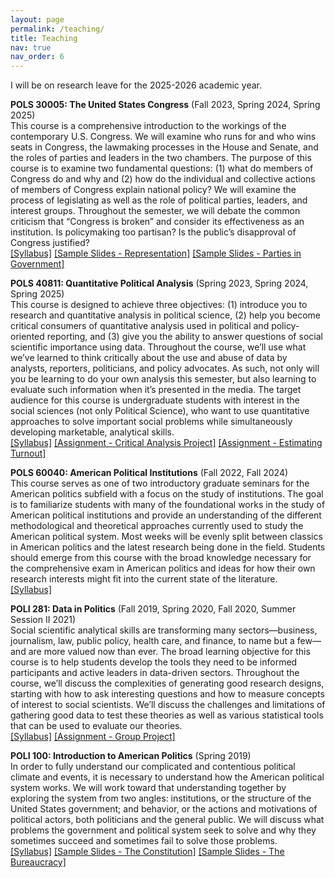 ```yaml
---
layout: page
permalink: /teaching/
title: Teaching
nav: true
nav_order: 6
---
```


I will be on research leave for the 2025-2026 academic year.

**POLS 30005: The United States Congress** (Fall 2023, Spring 2024, Spring 2025) \
This course is a comprehensive introduction to the workings of the contemporary U.S. Congress. We will examine who runs for and who wins seats in Congress, the lawmaking processes in the House and Senate, and the roles of parties and leaders in the two chambers. The purpose of this course is to examine two fundamental questions: (1) what do members of Congress do and why and (2) how do the individual and collective actions of members of Congress explain national policy? We will examine the process of legislating as well as the role of political parties, leaders, and interest groups. Throughout the semester, we will debate the common criticism that “Congress is broken” and consider its effectiveness as an institution. Is policymaking too partisan? Is the public’s disapproval of Congress justified? \
[[Syllabus]](/assets/pdf/Syllabus_SP24_Congress.pdf) [[Sample Slides - Representation]](/assets/pdf/2_representation.pdf) [[Sample Slides - Parties in Government]](/assets/pdf/8_parties_organization.pdf)

**POLS 40811: Quantitative Political Analysis** (Spring 2023, Spring 2024, Spring 2025) \
This course is designed to achieve three objectives: (1) introduce you to research and quantitative analysis in political science, (2) help you become critical consumers of quantitative analysis used in political and policy-oriented reporting, and (3) give you the ability to answer questions of social scientific importance using data. Throughout the course, we’ll use what we’ve learned to think critically about the use and abuse of data by analysts, reporters, politicians, and policy advocates. As such, not only will you be learning to do your own analysis this semester, but also learning to evaluate such information when it’s presented in the media. The target audience for this course is undergraduate students with interest in the social sciences (not only Political Science), who want to use quantitative approaches to solve important social problems while simultaneously developing marketable, analytical skills. \
[[Syllabus]](/assets/pdf/Syllabus_SP24.pdf) [[Assignment - Critical Analysis Project]](/assets/pdf/prompt.pdf) [[Assignment - Estimating Turnout]](/assets/pdf/Exercise_TurnoutModified.pdf)

**POLS 60040: American Political Institutions** (Fall 2022, Fall 2024) \
This course serves as one of two introductory graduate seminars for the American politics subfield with a focus on the study of institutions. The goal is to familiarize students with many of the foundational works in the study of American political institutions and provide an understanding of the different methodological and theoretical approaches currently used to study the American political system. Most weeks will be evenly split between classics in American politics and the latest research being done in the field. Students should emerge from this course with the broad knowledge necessary for the comprehensive exam in American politics and ideas for how their own research interests might fit into the current state of the literature. \
[[Syllabus]](/assets/pdf/Syllabus.pdf)

**POLI 281: Data in Politics** (Fall 2019, Spring 2020, Fall 2020, Summer Session II 2021) \
Social scientific analytical skills are transforming many sectors—business, journalism, law, public policy, health care, and finance, to name but a few—and are more valued now than ever. The broad learning objective for this course is to help students develop the tools they need to be informed participants and active leaders in data-driven sectors. Throughout the course, we’ll discuss the complexities of generating good research designs, starting with how to ask interesting questions and how to measure concepts of interest to social scientists. We’ll discuss the challenges and limitations of gathering good data to test these theories as well as various statistical tools that can be used to evaluate our theories. \
[[Syllabus]](/assets/pdf/POLI281_Syllabus_FA2020.pdf) [[Assignment - Group Project]](/assets/pdf/CriticalAnalysisPaper.pdf)

**POLI 100: Introduction to American Politics** (Spring 2019) \
In order to fully understand our complicated and contentious political climate and events, it is necessary to understand how the American political system works. We will work toward that understanding together by exploring the system from two angles: institutions, or the structure of the United States government; and behavior, or the actions and motivations of political actors, both politicians and the general public. We will discuss what problems the government and political system seek to solve and why they sometimes succeed and sometimes fail to solve those problems. \
[[Syllabus]](/assets/pdf/POLI100_Syllabus.pdf) [[Sample Slides - The Constitution]](/assets/pdf/01_22.pdf) [[Sample Slides - The Bureaucracy]](/assets/pdf/02_28.pdf)
